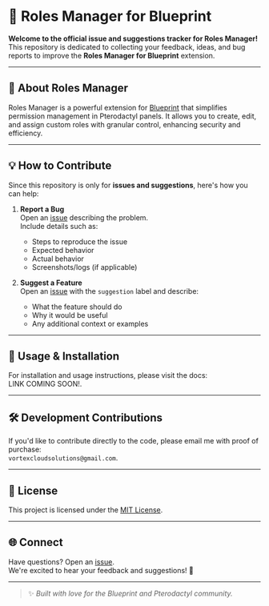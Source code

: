 # 🌟 Roles Manager for Blueprint

**Welcome to the official issue and suggestions tracker for Roles Manager!**  
This repository is dedicated to collecting your feedback, ideas, and bug reports to improve the **Roles Manager for Blueprint** extension.

---

## 🎯 About Roles Manager

Roles Manager is a powerful extension for [Blueprint](https://blueprint.zip/) that simplifies permission management in Pterodactyl panels. It allows you to create, edit, and assign custom roles with granular control, enhancing security and efficiency.

---

## 💡 How to Contribute

Since this repository is only for **issues and suggestions**, here's how you can help:

1. **Report a Bug**  
   Open an [issue](https://github.com/Virus-Gaming/Role-Manager-Blueprint/issues) describing the problem.  
   Include details such as:
   - Steps to reproduce the issue
   - Expected behavior
   - Actual behavior
   - Screenshots/logs (if applicable)

2. **Suggest a Feature**  
   Open an [issue](https://github.com/yourusername/roles-manager-blueprint/issues) with the `suggestion` label and describe:
   - What the feature should do
   - Why it would be useful
   - Any additional context or examples

---

## 📖 Usage & Installation

For installation and usage instructions, please visit the docs:  
LINK COMING SOON!.

---

## 🛠️ Development Contributions

If you'd like to contribute directly to the code, please email me with proof of purchase:  
```vortexcloudsolutions@gmail.com```.

---

## 📜 License

This project is licensed under the [MIT License](LICENSE).

---

## 🌐 Connect

Have questions? Open an [issue](https://github.com/Virus-Gaming/Role-Manager-Blueprint/issues).  
We're excited to hear your feedback and suggestions! 🚀

---

> ✨ _Built with love for the Blueprint and Pterodactyl community._
